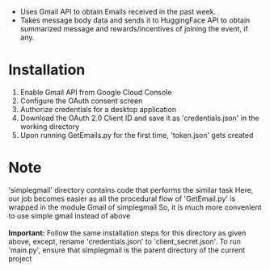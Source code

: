 - Uses Gmail API to obtain Emails received in the past week. 
- Takes message body data and sends it to HuggingFace API to obtain summarized message and rewards/incentives of joining the event, if any.

# Installation
1. Enable Gmail API from Google Cloud Console
2. Configure the OAuth consent screen
3. Authorize credentials for a desktop application
4. Download the OAuth 2.0 Client ID and save it as 'credentials.json' in the working directory
5. Upon running GetEmails.py for the first time, 'token.json' gets created


# Note
'simplegmail' directory contains code that performs the similar task
Here, our job becomes easier as all the procedural flow of 'GetEmail.py' is wrapped in the module Gmail of simplegmail
So, it is much more convenient to use simple gmail instead of above </br> </br>
<b>Important:</b> Follow the same installation steps for this directory as given above, except, rename 'credentials.json' to 'client_secret.json'.
To run 'main.py', ensure that simplegmail is the parent directory of the current project 
